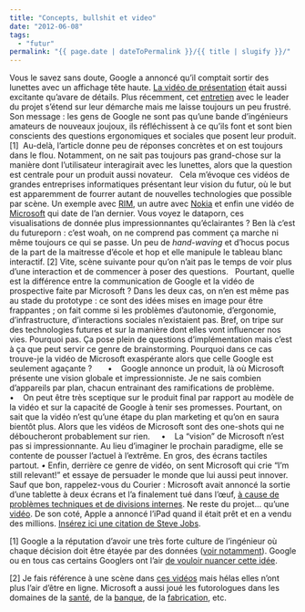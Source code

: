 ```yaml
---
title: "Concepts, bullshit et video"
date: "2012-06-08"
tags:
  - "futur"
permalink: "{{ page.date | dateToPermalink }}/{{ title | slugify }}/"
---
```


Vous le savez sans doute, Google a annoncé qu’il comptait sortir des lunettes avec un affichage tête haute. [La vidéo de présentation](http://youtu.be/9c6W4CCU9M4) était aussi excitante qu’avare de détails. Plus récemment, cet [entretien](http://www.fastcodesign.com/1669937/googles-project-glass-inside-the-problem-solving-and-prototyping) avec le leader du projet s’étend sur leur démarche mais me laisse toujours un peu frustré. Son message : les gens de Google ne sont pas qu’une bande d’ingénieurs amateurs de nouveaux joujoux, ils réfléchissent à ce qu’ils font et sont bien conscients des questions ergonomiques et sociales que posent leur produit.\[1\]  Au-delà, l’article donne peu de réponses concrètes et on est toujours dans le flou. Notamment, on ne sait pas toujours pas grand-chose sur la manière dont l’utilisateur interagirait avec les lunettes, alors que la question est centrale pour un produit aussi novateur.
 
Cela m’évoque ces vidéos de grandes entreprises informatiques présentant leur vision du futur, où le but est apparemment de fourrer autant de nouvelles technologies que possible par scène. Un exemple avec [RIM](http://osxdaily.com/2011/11/01/blackberry-imagines-the-future-with-touch-holograms-video/%20), un autre avec [Nokia](http://www.youtube.com/watch?v=IX-gTobCJHs%20) et enfin une vidéo de [Microsoft](http://www.microsoft.com/office/vision/%20%20) qui date de l’an dernier. Vous voyez le dataporn, ces visualisations de donnée plus impressionnantes qu’éclairantes ? Ben là c’est du futureporn : c’est woah, on ne comprend pas comment ça marche ni même toujours ce qui se passe. Un peu de _hand-waving_ et d’hocus pocus de la part de la maitresse d’école et hop et elle manipule le tableau blanc interactif. \[2\] Vite, scène suivante pour qu’on n’ait pas le temps de voir plus d’une interaction et de commencer à poser des questions.
 
Pourtant, quelle est la différence entre la communication de Google et la vidéo de prospective faite par Microsoft ? Dans les deux cas, on n’en est même pas au stade du prototype : ce sont des idées mises en image pour être frappantes ; on fait comme si les problèmes d’autonomie, d’ergonomie, d’infrastructure, d’interactions sociales n’existaient pas. Bref, on tripe sur des technologies futures et sur la manière dont elles vont influencer nos vies. Pourquoi pas. Ça pose plein de questions d’implémentation mais c’est à ça que peut servir ce genre de brainstorming. Pourquoi dans ce cas trouve-je la vidéo de Microsoft exaspérante alors que celle Google est seulement agaçante ?
 
    •    Google annonce un produit, là où Microsoft présente une vision globale et impressionniste. Je ne sais combien d’appareils par plan, chacun entrainant des ramifications de problème.
    •    On peut être très sceptique sur le produit final par rapport au modèle de la vidéo et sur la capacité de Google à tenir ses promesses. Pourtant, on sait que la vidéo n’est qu’une étape du plan marketing et qu’on en saura bientôt plus. Alors que les vidéos de Microsoft sont des one-shots qui ne déboucheront probablement sur rien.
    •    La “vision” de Microsoft n’est pas si impressionnante. Au lieu d’imaginer le prochain paradigme, elle se contente de pousser l’actuel à l’extrême. En gros, des écrans tactiles partout.
 _•_ Enfin, derrière ce genre de vidéo, on sent Microsoft qui crie “I’m still relevant!” et essaye de persuader le monde que lui aussi peut innover. Sauf que bon, rappelez-vous du Courier : Microsoft avait annoncé la sortie d’une tablette à deux écrans et l’a finalement tué dans l’œuf, [à cause de problèmes techniques et de divisions internes](http://news.cnet.com/8301-10805_3-20128013-75/the-inside-story-of-how-microsoft-killed-its-courier-tablet/). Ne reste du projet… qu’une [vidéo](http://gizmodo.com/5365299/courier-first-details-of-microsofts-secret-tablet). De son coté, Apple a annoncé l’iPad quand il était prêt et en a vendu des millions. [Insérez ici une citation de Steve Jobs](http://www.folklore.org/StoryView.py?story=Real_Artists_Ship.txt).

\[1\] Google a la réputation d’avoir une très forte culture de l’ingénieur où chaque décision doit être étayée par des données ([voir notamment](http://stopdesign.com/archive/2009/03/20/goodbye-google.html)). Google ou en tous cas certains Googlers ont l’air [de vouloir nuancer cette idée](http://vimeo.com/29965463).

\[2\] Je fais référence à une scène dans [ces vidéos](http://www.istartedsomething.com/20090722/microsofts-future-vision-for-education/) mais hélas elles n’ont plus l’air d’être en ligne. Microsoft a aussi joué les futorologues dans les domaines de la [santé](http://www.youtube.com/watch?v=p7YhnQYY16c&feature=related), de la [banque](http://www.youtube.com/watch?v=JdJArfPthwY&feature=relmfu), de la [fabrication](http://www.youtube.com/watch?v=-oWIh-hJjPg), etc.
